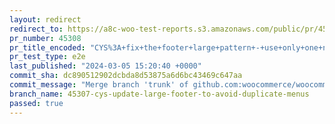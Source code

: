```yaml
---
layout: redirect
redirect_to: https://a8c-woo-test-reports.s3.amazonaws.com/public/pr/45308/e2e/index.html
pr_number: 45308
pr_title_encoded: "CYS%3A+fix+the+footer+large+pattern+-+use+only+one+navigation+block"
pr_test_type: e2e
last_published: "2024-03-05 15:20:40 +0000"
commit_sha: dc890512902dcbda8d53875a6d6bc43469c647aa
commit_message: "Merge branch 'trunk' of github.com:woocommerce/woocommerce into 45307…"
branch_name: 45307-cys-update-large-footer-to-avoid-duplicate-menus
passed: true
---
```

